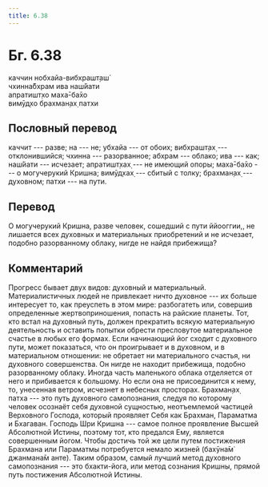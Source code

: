 ```yaml
---
title: 6.38
---
```


# Бг. 6.38
каччин нобхайа-вибхрашт̣аш́<br/>
чхинна̄бхрам ива наш́йати<br/>
апратишт̣хо маха̄-ба̄хо<br/>
вимӯд̣хо брахман̣ах̣ патхи
## Пословный перевод

каччит --- разве; на --- не; убхайа --- от обоих; вибхрашт̣ах̣ ---
отклонившийся; чхинна --- разорванное; абхрам --- облако; ива --- как;
наш́йати --- исчезает; апратишт̣хах̣ --- не имеющий опоры; маха̄-ба̄хо --- о
могучерукий Кришна; вимӯд̣хах̣ --- сбитый с толку; брахман̣ах̣ --- духовном;
патхи --- на пути.

## Перевод

О могучерукий Кришна, разве человек, сошедший с пути ййооггии,, не
лишается всех духовных и материальных приобретений и не исчезает,
подобно разорванному облаку, нигде не найдя прибежища?

## Комментарий

Прогресс бывает двух видов: духовный и материальный. Материалистичных
людей не привлекает ничто духовное --- их больше интересует то, как
преуспеть в этом мире: разбогатеть или, совершив определенные
жертвоприношения, попасть на райские планеты. Тот, кто встал на духовный
путь, должен прекратить всякую материальную деятельность и оставить
попытки обрести пресловутое материальное счастье в любых его формах.
Если начинающий йог сходит с духовного пути, может показаться, что он
проигрывает и в духовном, и в материальном отношении: не обретает ни
материального счастья, ни духовного совершенства. Он нигде не находит
прибежища, подобно разорванному облаку. Иногда часть маленького облака
отделяется от него и прибивается к большому. Но если она не
присоединится к нему, то, унесенная ветром, исчезнет в небесных
просторах. Брахман̣ах̣ патха --- это путь духовного самопознания, следуя
по которому человек осознаёт себя духовной сущностью, неотъемлемой
частицей Верховного Господа, который проявляет Себя как Брахман,
Параматма и Бхагаван. Господь Шри Кришна --- самое полное проявление
Высшей Абсолютной Истины, поэтому тот, кто предался Ему, является
совершенным йогом. Чтобы достичь той же цели путем постижения Брахмана
или Параматмы потребуется немало жизней (бахӯна̄м̇ джанмана̄м анте). Таким
образом, самый лучший метод духовного самопознания --- это бхакти-йога,
или метод сознания Кришны, прямой путь постижения Абсолютной Истины.
